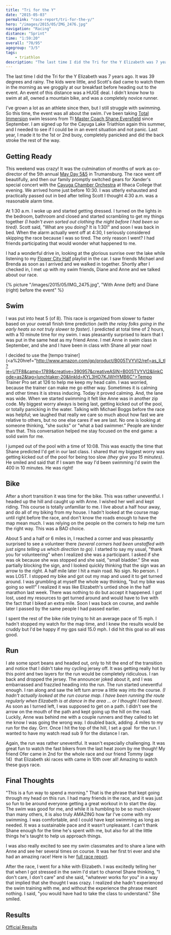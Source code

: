 ```yaml
---
title: "Tri for the Y"
date: "2015-05-03"
permalink: "race-report/tri-for-the-y/"
hero: "/images/2015/05/IMG_2476.jpg"
navigation: "Racing"
distance: "Sprint"
time: "1:59:20"
overall: "70/95"
agegroup: "3/5"
tags:
    - triathlon
description: "The last time I did the Tri for the Y Elizabeth was 7 years ago. It was 39 degrees and rainy. The kids were little, and Scott's dad came to watch them in the morning as we groggily at our breakfast before heading out to the event."
---
```


The last time I did the Tri for the Y Elizabeth was 7 years ago. It was 39 degrees and rainy. The kids were little, and Scott's dad came to watch them in the morning as we groggily at our breakfast before heading out to the event. An event of this distance was a HUGE deal. I didn't know how to swim at all, owned a mountain bike, and was a completely novice runner.

I've grown a lot as an athlete since then, but I still struggle with swimming. So this time, the event was all about the swim. I've been taking [Total Immersion](http://totalimmersion.net/ "Total Immersion") swim lessons from TI [Master Coach Shane Eversfield](http://totalimmersion.net/blog/author/coachshane/#.VUivaNrBzRY "Shane Eversfield") since September. I am signed up for the Cayuga Lake Triathlon again this summer, and I needed to see if I could be in an event situation and not panic. Last year, I made it to the 1st or 2nd buoy, completely panicked and did the back stroke the rest of the way.

## Getting Ready

This weekend was crazy! It was the culmination of months of work as co-director of the 5th annual [May Day 5&5](http://mayday5k.org/ "May Day 5K") in Trumansburg. The race went off beautifully, and then our family promptly switched gears for Xander's special concert with the [Cayuga Chamber Orchestra](http://www.ccoithaca.org/ "Cayuga Chamber Orchestra") at Ithaca College that evening. We arrived home just before 10:30. I was utterly exhausted and practically passed out in bed after telling Scott I thought 4:30 a.m. was a reasonable alarm time.

At 1:30 a.m. I woke up and started getting dressed. I turned on the lights in the bedroom, bathroom and closed and started scrambling to get my things together _(I hadn't even sorted out clothing the night before I had been so tired)_. Scott said, "What are you doing? It is 1:30!" and soon I was back in bed. When the alarm actually went off at 4:30, I seriously considered skipping the race because I was so tired. The only reason I went? I had friends participating that would wonder what happened to me.

I had a wonderful drive in, looking at the glorious sunrise over the lake while listening to my [Flower City Half](/race-report/flower-city-half-with-elizabeth/ "Flower City Challenge with Elizabeth") playlist in the car. I saw friends Michael and Brenda as soon as I arrived and we walked in together. Shortly after I checked in, I met up with my swim friends, Diane and Anne and we talked about our race.

{% picture "/images/2015/05/IMG_2475.jpg", "With Anne (left) and Diane (right) before the event" %}

## Swim

I was put into heat 5 (of 8). This race is organized from slower to faster based on your overall finish time prediction _(with the relay folks going in the early heats so not truly slower to faster)_. I predicted at total time of 2 hours, with a 10 minute time for my swim. I was pleasantly surprised to learn that I was put in the same heat as my friend Anne. I met Anne in swim class in September, and she and I have been in class with Shane all year now!

I decided to use the [tempo trainer](<a%20href="http://www.amazon.com/gp/product/B005TVYVI2/ref=as_li_tl?ie=UTF8&camp=1789&creative=390957&creativeASIN=B005TVYVI2&linkCode=as2&tag=lunchtaker-20&linkId=KYL3HO7KJWHYMB6C">Tempo Trainer Pro</a> set at 126 to help me keep my head calm. I was worried, because the trainer can make me go either way. Sometimes it is calming and other times it is stress inducing. Today it proved calming. And, the lane was wide. When we started swimming it felt like Anne was in another zip code. My biggest worry always is being last, getting kicked out of the pool, or totally panicking in the water. Talking with Michael Boggs before the race was helpful; we laughed that really we care so much about how fast we are relative to others, but no one else cares if we are last. No one is looking at someone thinking, "she sucks" or "what a bad swimmer." People are kinder than that. This conversation helped me stay focused on the end game: a solid swim for me.

I jumped out of the pool with a time of 10:08. This was exactly the time that Shane predicted I'd get in our last class. I shared that my biggest worry was getting kicked out of the pool for being too slow _(they give you 15 minutes)_. He smiled and said that if I swam the way I'd been swimming I'd swim the 400 in 10 minutes. He was right!

## Bike

After a short transition it was time for the bike. This was rather uneventful. I headed up the hill and caught up with Anne. I wished her well and kept riding. This course is totally unfamiliar to me. I live about a half hour away, and do all of my biking from my house. I hadn't looked at the course map until right before the race, and don't know the roads enough to have the map mean much. I was relying on the people on the corners to help me turn the right way. This was a BAD choice.

About 5 and a half or 6 miles in, I reached a corner and was pleasantly surprised to see a volunteer there _(several corners had been unstaffed with just signs telling us which direction to go)_. I started to say my usual, "thank you for volunteering" when I realized she was a participant. I asked if she was ok because she was stopped and she said, "small bladder." She was partially blocking the sign, and I looked quickly thinking that the sign was an arrow to the right. A half mile later I hit a main road. No sign. No person. I was LOST. I stopped my bike and got out my map and used it to get turned around. I was grumbling at myself the whole way thinking, "but my bike was going so well!" I realized it was like Elizabeth's untied shoe in the half marathon last week. There was nothing to do but accept it happened. I got lost, used my resources to get turned around and would have to live with the fact that I biked an extra mile. Soon I was back on course, and awhile later I passed by the same people I had passed earlier.

I spent the rest of the bike ride trying to hit an average pace of 15 mph. I hadn't stopped my watch for the map time, and I knew the results would be cruddy but I'd be happy if my gps said 15.0 mph. I did hit this goal so all was good.

## Run

I ate some sport beans and headed out, only to hit the end of the transition and notice that I didn't take my cycling jersey off. It was getting really hot by this point and two layers for the run would be completely ridiculous. I ran back and dropped the jersey. The announcer joked about it, and I was embarrassed and frazzled heading into the run. The run started uneventful enough. I ran along and saw the left turn arrow a little way into the course. _(I hadn't actually looked at the run course map. I have been running the route regularly when Elizabeth is at dance in the area ... or I thought I had been)_. As soon as I turned left, I was supposed to get on a path. I didn't see the arrow on the mouth of the path and kept going up the hill on the road. Luckily, Anne was behind me with a couple runners and they called to let me know I was going the wrong way. I doubled back, adding .4 miles to my run for the day. Grrr. Once I hit the top of the hill, I set a goal  for the run. I wanted to have my watch read sub 9 for the distance I ran.

Again, the run was rather uneventful. It wasn't especially challenging. It was great fun to watch the fast bikers from the last heat zoom by me though! My friend Ofer came in 2nd for the whole race and our friend Tommy (age 14)  that Elizabeth ski races with came in 10th over all! Amazing to watch these guys race.

## Final Thoughts

"This is a fun way to spend a morning." That is the phrase that kept going through my head on this run. I had many friends in the race, and it was just so fun to be around everyone getting a great workout in to start the day. The swim was good for me, and while it is humbling to be so much slower than many others, it is also truly AMAZING how far I've come with my swimming. I was comfortable, and I could have kept swimming as long as needed. It was a sustainable pace and it wasn't unpleasant. I can't thank Shane enough for the time he's spent with me, but also for all the little things he's taught to help us approach things.

I was also really excited to see my swim classmates and to share a lane with Anne and see her several times on course. It was her first tri ever and she had an amazing race! Here is her [full race report](https://10minutemiler.wordpress.com/tag/tri-for-the-y/ "Anne's Tri for the Y Report").

After the race, I went for a hike with Elizabeth. I was excitedly telling her that when I got stressed in the swim I'd start to channel Shane thinking, "I don't care, I don't care" and she said, "whatever works for you" in a way that implied that she thought I was crazy. I realized she hadn't experienced the swim training with me, and without the experience the phrase meant nothing. I said, "you would have had to take the class to understand." She smiled.

## Results

[Official Results](http://www.pcr-timing.com/racedata/2015/05/ithaca/age.htm "Tri for the Y Results")
